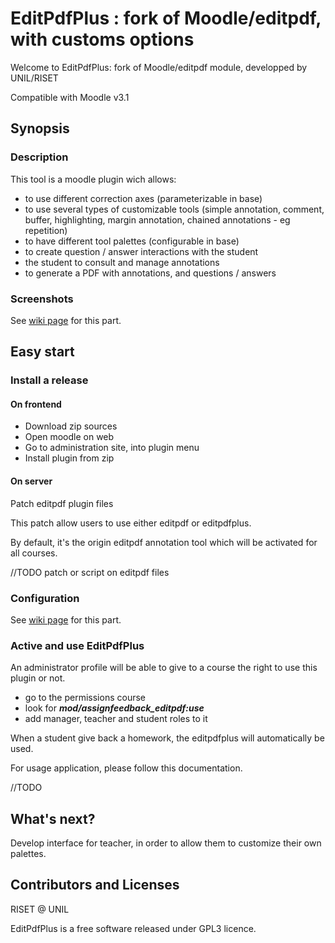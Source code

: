 # EditPdfPlus : fork of Moodle/editpdf, with customs options
Welcome to EditPdfPlus: fork of Moodle/editpdf module, developped by UNIL/RISET

Compatible with Moodle v3.1

## Synopsis
### Description
This tool is a moodle plugin wich allows:
- to use different correction axes (parameterizable in base)
- to use several types of customizable tools (simple annotation, comment, buffer, highlighting, margin annotation, chained annotations - eg repetition)
- to have different tool palettes (configurable in base)
- to create question / answer interactions with the student
- the student to consult and manage annotations
- to generate a PDF with annotations, and questions / answers

### Screenshots
See <a href="https://gitlabriset.unil.ch/Marion.Chardon/editpdfplus/wikis/home">wiki page</a> for this part.

## Easy start
### Install a release
#### On frontend
- Download zip sources
- Open moodle on web
- Go to administration site, into plugin menu
- Install plugin from zip


#### On server
Patch editpdf plugin files

This patch allow users to use either editpdf or editpdfplus.

By default, it's the origin editpdf annotation tool which will be activated for all courses.

//TODO patch or script on editpdf files


### Configuration
See <a href="https://gitlabriset.unil.ch/Marion.Chardon/editpdfplus/wikis/configuration">wiki page</a> for this part.

### Active and use EditPdfPlus
An administrator profile will be able to give to a course the right to use this plugin or not.
- go to the permissions course
- look for ***mod/assignfeedback_editpdf:use***
- add manager, teacher and student roles to it

When a student give back a homework, the editpdfplus will automatically be used.

For usage application, please follow this documentation.

//TODO

## What's next?
Develop interface for teacher, in order to allow them to customize their own palettes.

## Contributors and Licenses
RISET @ UNIL

EditPdfPlus is a free software released under GPL3 licence.